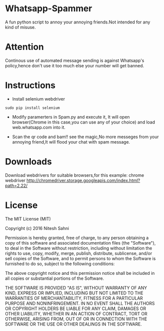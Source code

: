 # Whatsapp-Spammer
A fun python script to annoy your annoying friends.Not intended for any kind of misuse.

# Attention
Continous use of automated message sending is against Whatsapp's policy,hence don't use it too much else your number will get banned.

# Instructions
- Install selenium webdriver

```
sudo pip install selenium
```
- Modify paramerters in Spam.py and execute it, 
It will open browser(Chrome in this case,you can use any of your choice) and load web.whatsapp.com into it.

- Scan the qr code and  bam!! see the magic,No more messeges from your annoying friend,It will flood your chat with spam message.

# Downloads
Download webdrivers for suitable browsers,for this example:
chrome webdriver http://chromedriver.storage.googleapis.com/index.html?path=2.22/

# License
The MIT License (MIT)

Copyright (c) 2016 Nitesh Sahni

Permission is hereby granted, free of charge, to any person obtaining a copy
of this software and associated documentation files (the "Software"), to deal
in the Software without restriction, including without limitation the rights
to use, copy, modify, merge, publish, distribute, sublicense, and/or sell
copies of the Software, and to permit persons to whom the Software is
furnished to do so, subject to the following conditions:

The above copyright notice and this permission notice shall be included in all
copies or substantial portions of the Software.

THE SOFTWARE IS PROVIDED "AS IS", WITHOUT WARRANTY OF ANY KIND, EXPRESS OR
IMPLIED, INCLUDING BUT NOT LIMITED TO THE WARRANTIES OF MERCHANTABILITY,
FITNESS FOR A PARTICULAR PURPOSE AND NONINFRINGEMENT. IN NO EVENT SHALL THE
AUTHORS OR COPYRIGHT HOLDERS BE LIABLE FOR ANY CLAIM, DAMAGES OR OTHER
LIABILITY, WHETHER IN AN ACTION OF CONTRACT, TORT OR OTHERWISE, ARISING FROM,
OUT OF OR IN CONNECTION WITH THE SOFTWARE OR THE USE OR OTHER DEALINGS IN THE
SOFTWARE.
